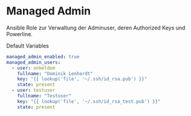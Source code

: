 # Managed Admin

Ansible Role zur Verwaltung der Adminuser, deren Authorized Keys und Powerline.

Default Variables
```yaml
managed_admin_enabled: true
managed_admin_users:
  - user: onkeldom
    fullname: "Dominik Lenhardt"
    key: "{{ lookup('file', '~/.ssh/id_rsa.pub') }}"
    state: present
  - user: testuser
    fullname: "Testuser"
    key: "{{ lookup('file', '~/.ssh/id_rsa_test.pub') }}"
    state: present
```
